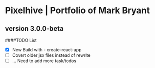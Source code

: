 # Pixelhive | Portfolio of Mark Bryant
version 3.0.0-beta
---

####TODO List

- [x] New Build with - create-react-app
- [ ] Covert older jsx files instead of rewrite
- [ ] ... Need to add more task/todos
